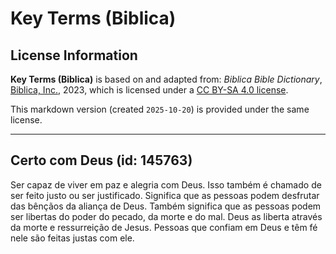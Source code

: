 # Key Terms (Biblica)

## License Information

**Key Terms (Biblica)** is based on and adapted from: _Biblica Bible Dictionary_, [Biblica, Inc.](https://www.biblica.com/), 2023, which is licensed under a [CC BY-SA 4.0 license](https://creativecommons.org/licenses/by-sa/4.0/legalcode.en).

This markdown version (created `2025-10-20`) is provided under the same license.



--------------------------------

## Certo com Deus (id: 145763)

Ser capaz de viver em paz e alegria com Deus. Isso também é chamado de ser feito justo ou ser justificado. Significa que as pessoas podem desfrutar das bênçãos da aliança de Deus. Também significa que as pessoas podem ser libertas do poder do pecado, da morte e do mal. Deus as liberta através da morte e ressurreição de Jesus. Pessoas que confiam em Deus e têm fé nele são feitas justas com ele.


